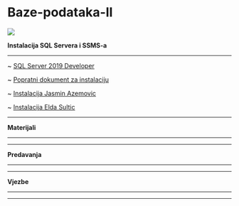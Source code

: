 # Baze-podataka-II

![](https://komarev.com/ghpvc/?username=Baze-podataka-II&label=Broj+posjeta:)

**Instalacija SQL Servera i SSMS-a**

<hr>

~ [SQL Server 2019 Developer](https://dreamspark.download.prss.microsoft.com/pr/en_sql_server_2019_developer_x64_dvd_baea4195.iso?t=36ef13b4-c957-4913-9a6e-42ce71336cc4&e=1646677130&h=4c8ce47877494358b0b94771971bfb8df19432e38cbfb4df7b7b009dc11fd87d)

~ [Popratni dokument za instalaciju](https://www.exactsoftware.com/docs/DocView.aspx?DocumentID=%7B523a38e6-ca67-4b42-828c-e71ba46ebed1%7D)

~ [Instalacija Jasmin Azemovic](https://www.youtube.com/watch?v=Z00p2zlzWH4)

~ [Instalacija Elda Sultic](https://github.com/Infinity-Vault/Baze-podataka-II/blob/main/Materijali/BP2_InstaliranjeSQLServera_2019.pptx)

<hr>

**Materijali**

<hr>

<hr>

**Predavanja**

<hr>

<hr>

**Vjezbe**

<hr>

<hr>

